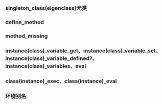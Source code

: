 ### singleton_class(eigenclass)元类

### define_method

### method_missing

### instance(class)_variable_get、instance(class)_variable_set、instance(class)_variable_defined?、instance(class)_variables、eval

### class(instance)_exec、class(instance)_eval

### 环绕别名
